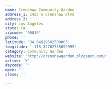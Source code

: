 ```yaml
---
name: Crenshaw Community Garden
address_1: 1423 S Crenshaw Blvd
address_2: ''
city: Los Angeles
state: CA
zipcode: '90019'
phone: ''
latitude: '34.04619602500003'
longitude: '-118.32762735099999'
category: Community Garden
website: 'http://crenshawgarden.blogspot.com/'
active: 'Y'
daycode: ''
open: ''
close: ''

---
```

